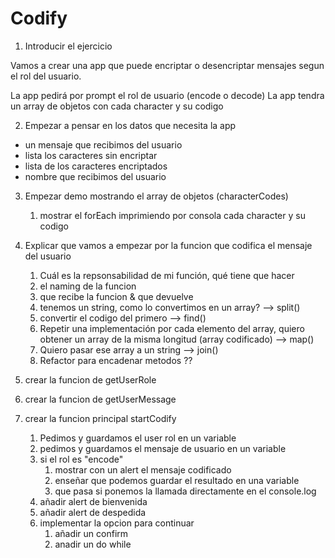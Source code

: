 # Codify

1. Introducir el ejercicio

Vamos a crear una app que puede encriptar o desencriptar mensajes segun el rol del usuario.

La app pedirá por prompt el rol de usuario (encode o decode)
La app tendra un array de objetos con cada character y su codigo

2. Empezar a pensar en los datos que necesita la app

- un mensaje que recibimos del usuario
- lista los caracteres sin encriptar
- lista de los caracteres encriptados
- nombre que recibimos del usuario

3.  Empezar demo mostrando el array de objetos (characterCodes)

    1.  mostrar el forEach imprimiendo por consola cada character y su codigo

4.  Explicar que vamos a empezar por la funcion que codifica el mensaje del usuario
    1.  Cuál es la repsonsabilidad de mi función, qué tiene que hacer
    2.  el naming de la funcion
    3.  que recibe la funcion & que devuelve
    4.  tenemos un string, como lo convertimos en un array? --> split()
    5.  convertir el codigo del primero --> find()
    6.  Repetir una implementación por cada elemento del array, quiero obtener un array de la misma longitud (array codificado) --> map()
    7.  Quiero pasar ese array a un string --> join()
    8.  Refactor para encadenar metodos ??
5.  crear la funcion de getUserRole
6.  crear la funcion de getUserMessage
7.  crear la funcion principal startCodify
    1.  Pedimos y guardamos el user rol en un variable
    2.  pedimos y guardamos el mensaje de usuario en un variable
    3.  si el rol es "encode"
        1. mostrar con un alert el mensaje codificado
        2. enseñar que podemos guardar el resultado en una variable
        3. que pasa si ponemos la llamada directamente en el console.log
    4.  añadir alert de bienvenida
    5.  añadir alert de despedida
    6.  implementar la opcion para continuar
        1. añadir un confirm
        2. anadir un do while
